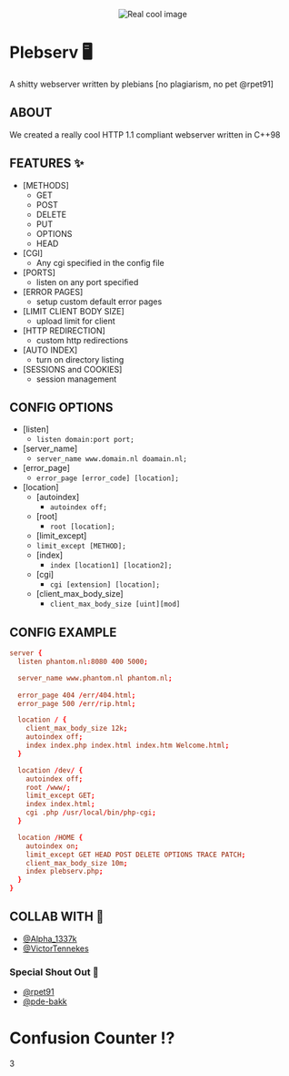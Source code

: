 <p align="center">
  <img alt="Real cool image" src="https://github.com/K1ngmar/Plebserv/blob/main/plebserv.png" />
</p>

# Plebserv 🖥
A shitty webserver written by plebians [no plagiarism, no pet @rpet91]

## ABOUT
We created a really cool HTTP 1.1 compliant webserver written in C++98

## FEATURES ✨
* [METHODS]
  * GET
  * POST
  * DELETE
  * PUT
  * OPTIONS
  * HEAD
* [CGI] 
  * Any cgi specified in the config file
* [PORTS]
  * listen on any port specified
* [ERROR PAGES]
  * setup custom default error pages
* [LIMIT CLIENT BODY SIZE]
  * upload limit for client
* [HTTP REDIRECTION]
  * custom http redirections
* [AUTO INDEX]
  * turn on directory listing
* [SESSIONS and COOKIES]
  * session management

## CONFIG OPTIONS
* [listen]
  * `listen domain:port port;`
* [server_name]
  * `server_name www.domain.nl doamain.nl;`
* [error_page]
  * `error_page [error_code] [location];`
* [location]
  * [autoindex]
    * `autoindex off;`
  * [root]
    * `root [location];`
  * [limit_except]
   * `limit_except [METHOD];`
  * [index]
    * `index [location1] [location2];`
  * [cgi]
    * `cgi [extension] [location];`
  * [client_max_body_size]
    * `client_max_body_size [uint][mod]`

## CONFIG EXAMPLE

```conf
server {
  listen phantom.nl:8080 400 5000;

  server_name www.phantom.nl phantom.nl;
	
  error_page 404 /err/404.html;
  error_page 500 /err/rip.html;

  location / {
    client_max_body_size 12k;
    autoindex off;
    index index.php index.html index.htm Welcome.html;
  }

  location /dev/ {
    autoindex off;
    root /www/;
    limit_except GET;
    index index.html;
    cgi .php /usr/local/bin/php-cgi;
  }

  location /HOME {
    autoindex on;
    limit_except GET HEAD POST DELETE OPTIONS TRACE PATCH;
    client_max_body_size 10m;
    index plebserv.php;
  }
}
```

## COLLAB WITH 💞
* [@Alpha_1337k](https://github.com/Alpha1337k)
* [@VictorTennekes](https://github.com/VictorTennekes)

### Special Shout Out 💯
* [@rpet91](https://github.com/rpet91)
* [@pde-bakk](https://github.com/pde-bakk)
  
# Confusion Counter ⁉️
  3
